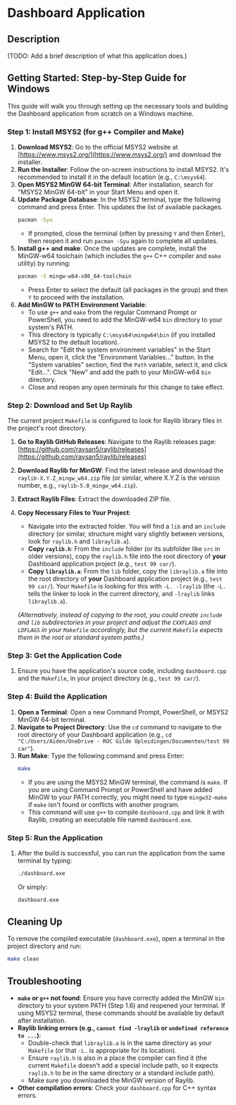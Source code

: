 # Dashboard Application

## Description
(TODO: Add a brief description of what this application does.)

## Getting Started: Step-by-Step Guide for Windows

This guide will walk you through setting up the necessary tools and building the Dashboard application from scratch on a Windows machine.

### Step 1: Install MSYS2 (for g++ Compiler and Make)

1.  **Download MSYS2**: Go to the official MSYS2 website at [https://www.msys2.org/](https://www.msys2.org/) and download the installer.
2.  **Run the Installer**: Follow the on-screen instructions to install MSYS2. It's recommended to install it in the default location (e.g., `C:\msys64`).
3.  **Open MSYS2 MinGW 64-bit Terminal**: After installation, search for "MSYS2 MinGW 64-bit" in your Start Menu and open it.
4.  **Update Package Database**: In the MSYS2 terminal, type the following command and press Enter. This updates the list of available packages.
    ```bash
    pacman -Syu
    ```
    *   If prompted, close the terminal (often by pressing `Y` and then Enter), then reopen it and run `pacman -Syu` again to complete all updates.
5.  **Install g++ and make**: Once the updates are complete, install the MinGW-w64 toolchain (which includes the `g++` C++ compiler and `make` utility) by running:
    ```bash
    pacman -S mingw-w64-x86_64-toolchain
    ```
    *   Press Enter to select the default (all packages in the group) and then `Y` to proceed with the installation.
6.  **Add MinGW to PATH Environment Variable**:
    *   To use `g++` and `make` from the regular Command Prompt or PowerShell, you need to add the MinGW-w64 `bin` directory to your system's PATH.
    *   This directory is typically `C:\msys64\mingw64\bin` (if you installed MSYS2 to the default location).
    *   Search for "Edit the system environment variables" in the Start Menu, open it, click the "Environment Variables..." button. In the "System variables" section, find the `Path` variable, select it, and click "Edit...". Click "New" and add the path to your MinGW-w64 `bin` directory.
    *   Close and reopen any open terminals for this change to take effect.

### Step 2: Download and Set Up Raylib

The current project `Makefile` is configured to look for Raylib library files in the project's root directory.

1.  **Go to Raylib GitHub Releases**: Navigate to the Raylib releases page: [https://github.com/raysan5/raylib/releases](https://github.com/raysan5/raylib/releases)
2.  **Download Raylib for MinGW**: Find the latest release and download the `raylib-X.Y.Z_mingw_w64.zip` file (or similar, where X.Y.Z is the version number, e.g., `raylib-5.0_mingw_w64.zip`).
3.  **Extract Raylib Files**: Extract the downloaded ZIP file.
4.  **Copy Necessary Files to Your Project**:
    *   Navigate into the extracted folder. You will find a `lib` and an `include` directory (or similar, structure might vary slightly between versions, look for `raylib.h` and `libraylib.a`).
    *   **Copy `raylib.h`**: From the `include` folder (or its subfolder like `src` in older versions), copy the `raylib.h` file into the root directory of **your** Dashboard application project (e.g., `test 99 car/`).
    *   **Copy `libraylib.a`**: From the `lib` folder, copy the `libraylib.a` file into the root directory of **your** Dashboard application project (e.g., `test 99 car/`). Your `Makefile` is looking for this with `-L. -lraylib` (the `-L.` tells the linker to look in the current directory, and `-lraylib` links `libraylib.a`).

    *(Alternatively, instead of copying to the root, you could create `include` and `lib` subdirectories in your project and adjust the `CXXFLAGS` and `LDFLAGS` in your `Makefile` accordingly, but the current `Makefile` expects them in the root or standard system paths.)*

### Step 3: Get the Application Code

1.  Ensure you have the application's source code, including `dashboard.cpp` and the `Makefile`, in your project directory (e.g., `test 99 car/`).

### Step 4: Build the Application

1.  **Open a Terminal**: Open a new Command Prompt, PowerShell, or MSYS2 MinGW 64-bit terminal.
2.  **Navigate to Project Directory**: Use the `cd` command to navigate to the root directory of your Dashboard application (e.g., `cd "C:/Users/Aiden/OneDrive - ROC Gilde Opleidingen/Documenten/test 99 car"`).
3.  **Run Make**: Type the following command and press Enter:
    ```bash
    make
    ```
    *   If you are using the MSYS2 MinGW terminal, the command is `make`. If you are using Command Prompt or PowerShell and have added MinGW to your PATH correctly, you might need to type `mingw32-make` if `make` isn't found or conflicts with another program.
    *   This command will use `g++` to compile `dashboard.cpp` and link it with Raylib, creating an executable file named `dashboard.exe`.

### Step 5: Run the Application

1.  After the build is successful, you can run the application from the same terminal by typing:
    ```bash
    ./dashboard.exe
    ```
    Or simply:
    ```bash
    dashboard.exe
    ```

## Cleaning Up

To remove the compiled executable (`dashboard.exe`), open a terminal in the project directory and run:
```bash
make clean
```

## Troubleshooting

*   **`make` or `g++` not found**: Ensure you have correctly added the MinGW `bin` directory to your system PATH (Step 1.6) and reopened your terminal. If using MSYS2 terminal, these commands should be available by default after installation.
*   **Raylib linking errors (e.g., `cannot find -lraylib` or `undefined reference to ...`)**: 
    *   Double-check that `libraylib.a` is in the same directory as your `Makefile` (or that `-L.` is appropriate for its location).
    *   Ensure `raylib.h` is also in a place the compiler can find it (the current `Makefile` doesn't add a special include path, so it expects `raylib.h` to be in the same directory or a standard include path).
    *   Make sure you downloaded the MinGW version of Raylib.
*   **Other compilation errors**: Check your `dashboard.cpp` for C++ syntax errors. 